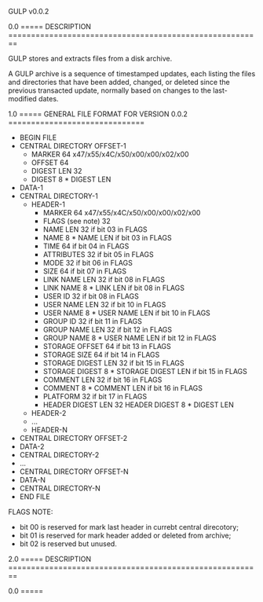 GULP v0.0.2

0.0 ===== DESCRIPTION ========================================================

GULP  stores  and extracts files from a disk archive. 

A GULP archive is a sequence of timestamped updates, each listing the files 
and directories that have been added, changed, or deleted since the previous 
transacted update, normally based on changes to the last-modified dates.

1.0 ===== GENERAL FILE FORMAT FOR VERSION 0.0.2 ==============================

- BEGIN FILE
- CENTRAL DIRECTORY OFFSET-1
  - MARKER                       64            x47/x55/x4C/x50/x00/x00/x02/x00
  - OFFSET                       64
  - DIGEST LEN                   32
  - DIGEST                        8 * DIGEST LEN
- DATA-1
- CENTRAL DIRECTORY-1
  - HEADER-1
    - MARKER                     64            x47/x55/x4C/x50/x00/x00/x02/x00
    - FLAGS   (see note)         32
    - NAME LEN                   32                         if bit 03 in FLAGS
    - NAME                        8 * NAME LEN              if bit 03 in FLAGS
    - TIME                       64                         if bit 04 in FLAGS
    - ATTRIBUTES                 32                         if bit 05 in FLAGS
    - MODE                       32                         if bit 06 in FLAGS
    - SIZE                       64                         if bit 07 in FLAGS
    - LINK NAME LEN              32                         if bit 08 in FLAGS
    - LINK NAME                   8 * LINK LEN              if bit 08 in FLAGS
    - USER ID                    32                         if bit 08 in FLAGS
    - USER NAME LEN              32                         if bit 10 in FLAGS
    - USER NAME                   8 * USER NAME LEN         if bit 10 in FLAGS
    - GROUP ID                   32                         if bit 11 in FLAGS
    - GROUP NAME LEN             32                         if bit 12 in FLAGS
    - GROUP NAME                  8 * USER NAME LEN         if bit 12 in FLAGS
    - STORAGE OFFSET             64                         if bit 13 in FLAGS
    - STORAGE SIZE               64                         if bit 14 in FLAGS
    - STORAGE DIGEST LEN         32                         if bit 15 in FLAGS
    - STORAGE DIGEST              8 * STORAGE DIGEST LEN    if bit 15 in FLAGS
    - COMMENT LEN                32                         if bit 16 in FLAGS
    - COMMENT                     8 * COMMENT LEN           if bit 16 in FLAGS
    - PLATFORM                   32                         if bit 17 in FLAGS
    - HEADER DIGEST LEN          32
      HEADER DIGEST               8 * DIGEST LEN
  - HEADER-2
  - ...
  - HEADER-N
- CENTRAL DIRECTORY OFFSET-2
- DATA-2
- CENTRAL DIRECTORY-2
- ...
- CENTRAL DIRECTORY OFFSET-N
- DATA-N
- CENTRAL DIRECTORY-N
- END FILE

 FLAGS NOTE:
 - bit 00 is reserved for mark last header in currebt central direcotory;
 - bit 01 is reserved for mark header added or deleted from archive;
 - bit 02 is reserved but unused.

2.0 ===== DESCRIPTION ========================================================






0.0 ===== 
